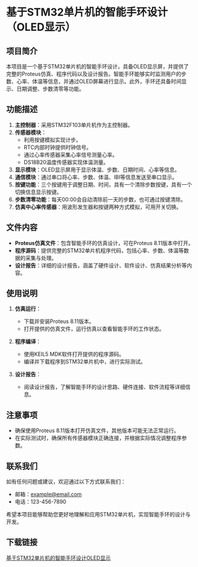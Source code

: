 # 基于STM32单片机的智能手环设计（OLED显示）

## 项目简介

本项目是一个基于STM32单片机的智能手环设计，具备OLED显示屏，并提供了完整的Proteus仿真、程序代码以及设计报告。智能手环能够实时监测用户的步数、心率、体温等信息，并通过OLED屏幕进行显示。此外，手环还具备时间显示、日期调整、步数清零等功能。

## 功能描述

1. **主控制器**：采用STM32F103单片机作为主控制器。
2. **传感器模块**：
   - 利用按键模拟实现计步。
   - RTC内部时钟提供时钟信号。
   - 通过心率传感器采集心率信号测量心率。
   - DS18B20温度传感器实现体温测量。
3. **显示模块**：OLED显示屏用于显示体温、步数、日期时间、心率等信息。
4. **通信模块**：通过串口将心率、步数、体温、IBI等信息发送至串口显示。
5. **按键功能**：三个按键用于调整日期、时间，具有一个清除步数按键，具有一个切换信息显示按键。
6. **步数清零功能**：每天00:00会自动清除前一天的步数，也可通过按键清除。
7. **仿真中心率传感器**：用波形发生器和按键两种方式模拟，可用开关切换。

## 文件内容

- **Proteus仿真文件**：包含智能手环的仿真设计，可在Proteus 8.11版本中打开。
- **程序源码**：提供完整的STM32单片机程序代码，包括心率、步数、体温等数据的采集与处理。
- **设计报告**：详细的设计报告，涵盖了硬件设计、软件设计、仿真结果分析等内容。

## 使用说明

1. **仿真运行**：
   - 下载并安装Proteus 8.11版本。
   - 打开提供的仿真文件，运行仿真以查看智能手环的工作状态。

2. **程序编译**：
   - 使用KEIL5 MDK软件打开提供的程序源码。
   - 编译并下载程序到STM32单片机中，进行实际测试。

3. **设计报告**：
   - 阅读设计报告，了解智能手环的设计思路、硬件连接、软件流程等详细信息。

## 注意事项

- 确保使用Proteus 8.11版本打开仿真文件，其他版本可能无法正常运行。
- 在实际测试时，确保所有传感器模块正确连接，并根据实际情况调整程序参数。

## 联系我们

如有任何问题或建议，欢迎通过以下方式联系我们：
- 邮箱：example@email.com
- 电话：123-456-7890

希望本项目能够帮助您更好地理解和应用STM32单片机，实现智能手环的设计与开发。

## 下载链接

[基于STM32单片机的智能手环设计OLED显示](https://pan.quark.cn/s/88f0112862fa)
